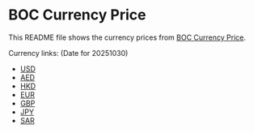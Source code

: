 # BOC Currency Price

This README file shows the currency prices from [BOC Currency Price](https://www.boc.cn/sourcedb/whpj/).

Currency links: (Date for 20251030)

- [USD](https://bocurrencyprice.techina.science/BOC_CURRENCY_PRICE/USD/20251030.json)
- [AED](https://bocurrencyprice.techina.science/BOC_CURRENCY_PRICE/AED/20251030.json)
- [HKD](https://bocurrencyprice.techina.science/BOC_CURRENCY_PRICE/HKD/20251030.json)
- [EUR](https://bocurrencyprice.techina.science/BOC_CURRENCY_PRICE/EUR/20251030.json)
- [GBP](https://bocurrencyprice.techina.science/BOC_CURRENCY_PRICE/GBP/20251030.json)
- [JPY](https://bocurrencyprice.techina.science/BOC_CURRENCY_PRICE/JPY/20251030.json)
- [SAR](https://bocurrencyprice.techina.science/BOC_CURRENCY_PRICE/SAR/20251030.json)
